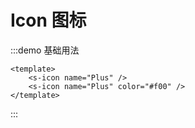 # Icon 图标

:::demo 基础用法
```vue
<template>
    <s-icon name="Plus" />
    <s-icon name="Plus" color="#f00" />
</template>
```
:::